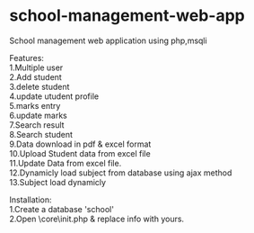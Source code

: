 # school-management-web-app
School management web application using php,msqli


Features:                                                                                                                                 
  1.Multiple user                                                                                                                         
  2.Add student                                                                                                                           
  3.delete student                                                                                                                        
  4.update utudent profile                                                                                                      
  5.marks entry                                                             
  6.update marks                                                                  
  7.Search result                                                               
  8.Search student                                                                                                                         
  9.Data download in pdf & excel format                                                                                                   
  10.Upload Student data from excel file                                                                                                  
  11.Update Data from excel file.                                                                                                     
  12.Dynamicly load subject from database using ajax method                                                                              
  13.Subject load dynamicly                                                                                                               
  
  
  
  
Installation:                                                                                                                             
  1.Create a database 'school'                                                                                                             
  2.Open \core\init.php & replace info with yours.
